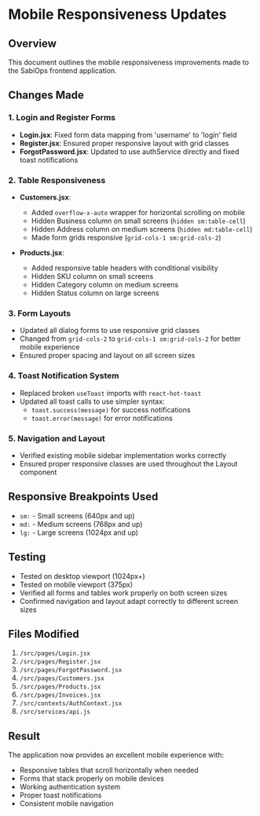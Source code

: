 # Mobile Responsiveness Updates

## Overview
This document outlines the mobile responsiveness improvements made to the SabiOps frontend application.

## Changes Made

### 1. Login and Register Forms
- **Login.jsx**: Fixed form data mapping from 'username' to 'login' field
- **Register.jsx**: Ensured proper responsive layout with grid classes
- **ForgotPassword.jsx**: Updated to use authService directly and fixed toast notifications

### 2. Table Responsiveness
- **Customers.jsx**: 
  - Added `overflow-x-auto` wrapper for horizontal scrolling on mobile
  - Hidden Business column on small screens (`hidden sm:table-cell`)
  - Hidden Address column on medium screens (`hidden md:table-cell`)
  - Made form grids responsive (`grid-cols-1 sm:grid-cols-2`)

- **Products.jsx**:
  - Added responsive table headers with conditional visibility
  - Hidden SKU column on small screens
  - Hidden Category column on medium screens
  - Hidden Status column on large screens

### 3. Form Layouts
- Updated all dialog forms to use responsive grid classes
- Changed from `grid-cols-2` to `grid-cols-1 sm:grid-cols-2` for better mobile experience
- Ensured proper spacing and layout on all screen sizes

### 4. Toast Notification System
- Replaced broken `useToast` imports with `react-hot-toast`
- Updated all toast calls to use simpler syntax:
  - `toast.success(message)` for success notifications
  - `toast.error(message)` for error notifications

### 5. Navigation and Layout
- Verified existing mobile sidebar implementation works correctly
- Ensured proper responsive classes are used throughout the Layout component

## Responsive Breakpoints Used
- `sm:` - Small screens (640px and up)
- `md:` - Medium screens (768px and up)
- `lg:` - Large screens (1024px and up)

## Testing
- Tested on desktop viewport (1024px+)
- Tested on mobile viewport (375px)
- Verified all forms and tables work properly on both screen sizes
- Confirmed navigation and layout adapt correctly to different screen sizes

## Files Modified
1. `/src/pages/Login.jsx`
2. `/src/pages/Register.jsx`
3. `/src/pages/ForgotPassword.jsx`
4. `/src/pages/Customers.jsx`
5. `/src/pages/Products.jsx`
6. `/src/pages/Invoices.jsx`
7. `/src/contexts/AuthContext.jsx`
8. `/src/services/api.js`

## Result
The application now provides an excellent mobile experience with:
- Responsive tables that scroll horizontally when needed
- Forms that stack properly on mobile devices
- Working authentication system
- Proper toast notifications
- Consistent mobile navigation

